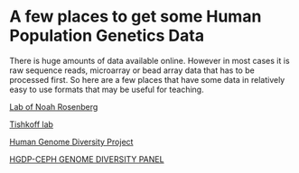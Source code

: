 # A few places to get some Human Population Genetics Data

There is huge amounts of data available online. However in most cases it is raw sequence reads, microarray or bead array data that has to be processed first. So here are a few places that have some data in relatively easy to use formats that may be useful for teaching.


[Lab of Noah Rosenberg](https://web.stanford.edu/group/rosenberglab/datasets.html)

[Tishkoff lab](http://www.med.upenn.edu/tishkoff/Supplemental/files.html)

[Human Genome Diversity Project](http://www.hagsc.org/hgdp/files.html)

[HGDP-CEPH GENOME DIVERSITY PANEL](http://www.cephb.fr/hgdp/)
